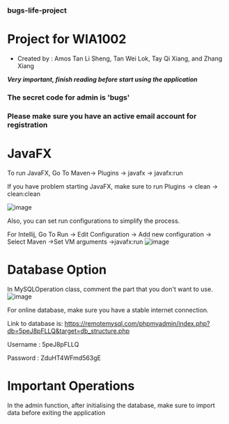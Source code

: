 ### bugs-life-project

# Project for WIA1002
*  Created by : Amos Tan Li Sheng, Tan Wei Lok, Tay Qi Xiang, and Zhang Xiang

***Very important, finish reading before start using the application***

### The secret code for admin is 'bugs'

### Please make sure you have an active email account for registration

# JavaFX

To run JavaFX,
Go To Maven-> Plugins -> javafx -> javafx:run

If you have problem starting JavaFX, make sure to run Plugins -> clean -> clean:clean

![image](https://user-images.githubusercontent.com/18496769/119246939-4f3e9000-bb75-11eb-9db1-9b2a54c4f3a9.png)

Also, you can set run configurations to simplify the process.

For Intellij, Go To Run -> Edit Configuration -> Add new configuration -> Select Maven ->Set VM arguments ->javafx:run
![image](https://user-images.githubusercontent.com/18496769/120916704-9448e300-c69a-11eb-916d-00ebe38ce2d3.png)


# Database Option

In MySQLOperation class, comment the part that you don't want to use.
![image](https://user-images.githubusercontent.com/18496769/119681217-64474780-be31-11eb-9e92-6febd090798d.png)

For online database, make sure you have a stable internet connection.


Link to database is: https://remotemysql.com/phpmyadmin/index.php?db=5peJ8pFLLQ&target=db_structure.php

Username : 5peJ8pFLLQ

Password : ZduHT4WFmd563gE

# Important Operations

In the admin function, after initialising the database, make sure to import data before exiting the application



   



